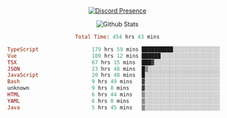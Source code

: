 <!DOCTYPE html>
<body>
<div align="center">

  [![Discord Presence](https://lanyard.cnrad.dev/api/576097150359044106)](https://discord.com/users/576097150359044106)
  
  ![Github Stats](https://github-readme-stats.vercel.app/api?username=verycrunchy&show_icons=true&theme=radical)

<!--START_SECTION:waka-->

```ruby
Total Time: 454 hrs 43 mins

TypeScript                 179 hrs 59 mins ██████████░░░░░░░░░░░░░░░   39.59 %
Vue                        109 hrs 12 mins ██████░░░░░░░░░░░░░░░░░░░   24.02 %
TSX                        67 hrs 15 mins  ███▓░░░░░░░░░░░░░░░░░░░░░   14.79 %
JSON                       23 hrs 48 mins  █▒░░░░░░░░░░░░░░░░░░░░░░░   05.24 %
JavaScript                 20 hrs 48 mins  █░░░░░░░░░░░░░░░░░░░░░░░░   04.58 %
Bash                       9 hrs 49 mins   ▓░░░░░░░░░░░░░░░░░░░░░░░░   02.16 %
unknown                    9 hrs 8 mins    ▓░░░░░░░░░░░░░░░░░░░░░░░░   02.01 %
HTML                       6 hrs 44 mins   ▒░░░░░░░░░░░░░░░░░░░░░░░░   01.48 %
YAML                       6 hrs 0 mins    ▒░░░░░░░░░░░░░░░░░░░░░░░░   01.32 %
Java                       5 hrs 45 mins   ▒░░░░░░░░░░░░░░░░░░░░░░░░   01.26 %
```

<!--END_SECTION:waka-->
</div>
</body>
</html>

